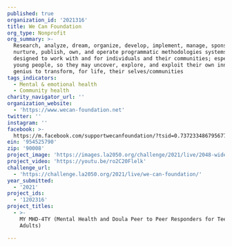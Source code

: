 ```yaml
---
published: true
organization_id: '2021316'
title: We Can Foundation
org_type: Nonprofit
org_summary: >-
  Research, analyze, dream, organize, develop, implement, manage, sponsor,
  nurture, publish, own, and operate programmatic methodologies systems,
  designed to work with and for individuals and their communities; especially
  young people, so they may uncover, explore, and exploit their own innate
  genius to transform, for life, their selves/communities
tags_indicators:
  - Mental & emotional health
  - Community health
charity_navigator_url: ''
organization_website:
  - 'https://www.wecan-foundation.net'
twitter: ''
instagram: ''
facebook: >-
  https://m.facebook.com/supportwecanfoundation/?tsid=0.7372334867956778&source=result
ein: '954525790'
zip: '90008'
project_image: 'https://images.la2050.org/challenge/2021/live/2048-wide/we-can-foundation.jpg'
project_video: 'https://youtu.be/ro2C20Flelk'
challenge_url:
  - 'https://challenge.la2050.org/2021/live/we-can-foundation/'
year_submitted:
  - '2021'
project_ids:
  - '1202316'
project_titles:
  - >-
    MY MHD-4TY (Mental Health and Doula Peer to Peer Responders for Teens/Young
    Adults)

---
```

